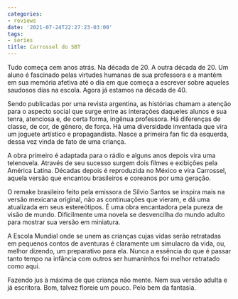 ```yaml
---
categories:
- reviews
date: '2021-07-24T22:27:23-03:00'
tags:
- series
title: Carrossel do SBT
---
```


Tudo começa cem anos atrás. Na década de 20. A outra década de 20. Um aluno é fascinado pelas virtudes humanas de sua professora e a mantém em sua memória afetiva até o dia em que começa a escrever sobre aqueles saudosos dias na escola. Agora já estamos na década de 40.

Sendo publicadas por uma revista argentina, as histórias chamam a atenção para o aspecto social que surge entre as interações daqueles alunos e sua tenra, atenciosa e, de certa forma, ingênua professora. Há diferenças de classe, de cor, de gênero, de força. Há uma diversidade inventada que vira um joguete artístico e propagandista. Nasce a primeira fan fic da esquerda, dessa vez vinda de fato de uma criança.

A obra primeiro é adaptada para o rádio e alguns anos depois vira uma telenovela. Através de seu sucesso surgem dois filmes e exibições pela América Latina. Décadas depois é reproduzida no México e vira Carrossel, aquela versão que encantou brasileiros e coreanos por uma geração.

O remake brasileiro feito pela emissora de Sílvio Santos se inspira mais na versão mexicana original, não as continuações que vieram, e dá uma atualizada em seus estereótipos. É uma obra encantadora pela pureza de visão de mundo. Dificilmente uma novela se desvencilha do mundo adulto para mostrar sua versão em miniatura.

A Escola Mundial onde se unem as crianças cujas vidas serão retratadas em pequenos contos de aventuras é claramente um simulacro da vida, ou, melhor dizendo, um preparativo para ela. Nunca a essência do que é passar tanto tempo na infância com outros ser humaninhos foi melhor retratado como aqui.

Fazendo jus à máxima de que criança não mente. Nem sua versão adulta e já escritora. Bom, talvez floreie um pouco. Pelo bem da fantasia.
